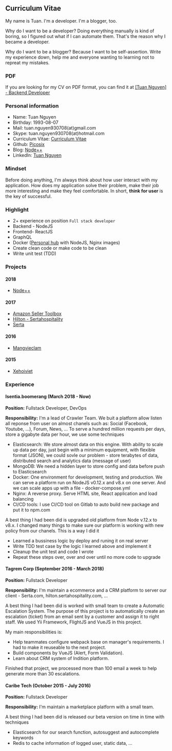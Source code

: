 ## Curriculum Vitae

My name is Tuan. I'm a developer. I'm a blogger, too.

Why do I want to be a developer? Doing everything manually is kind of boring, so I figured out what if I can automate them. That's the reason why I became a developer.

Why do I want to be a blogger? Because I want to be self-assertion. Write my experience down, help me and everyone wanting to learning not to repreat my mistakes.

### PDF

If you are looking for my CV on PDF format, you can find it at [[Tuan Nguyen] - Backend Developer](./%5BTuan%20Nguyen%5D%20-%20Backend%20Developer.pdf)

### Personal information

- Name: Tuan Nguyen
- Birthday: 1993-08-07
- Mail: tuan.nguyen930708(at)gmail.com
- Skype: tuan.nguyen930708(at)hotmail.com
- Curriculum Vitae: [Curriculum Vitae](https://picosix.github.io/cv/)
- Github: [Picosix](https://github.com/picosix)
- Blog: [Node++](http://nodeplusplus.com/)
- LinkedIn: [Tuan Nguyen](https://www.linkedin.com/in/tuan-nguyen-p6/)

### Mindset

Before doing anything, I'm always think about how user interact with my application. How does my application solve their problem, make their job more interesting and make they feel comfortable. In short, **think for user** is the key of successful.

### Highlight

- 2+ experience on position `Full stack developer`
- Backend - NodeJS
- Frontend- ReactJS
- GraphQL
- Docker ([Personal hub](https://hub.docker.com/u/picosix/) with NodeJS, Nginx images)
- Create clean code or make code to be clean
- Write unit test (TDD)

### Projects

#### 2018

- [Node++](https://nodeplusplus.com/vi/)

#### 2017

- [Amazon Seller Toolbox](https://amzsellertoolbox.com/index.html)
- [Hilton - Sertahospitality](https://hilton.sertahospitality.com/index.html)
- [Serta](https://serta.com/)

#### 2016

- [Mangvieclam](https://mangvieclam.com/)

#### 2015

- [Xehoiviet](https://xehoiviet.com/)

### Experience

#### Isentia.boomerang (March 2018 - Now)

**Position:** Fullstack Developer, DevOps

**Responsibility:** I'm a lead of Crawler Team. We buit a platform allow listen all reponse from user on almost chanels such as: Social (Facebook, Youtube, ...), Forum, News, ... To serve a hundred million requests per days, store a gigabyte data per hour, we use some techniques

- Elasticsearch: We store almost data on this engine. With ability to scale up data per day, just begin with a minimum equipment, with flexible format (JSON), we could sovle our problem - store terabytes of data, distributed search and analytics data (message of user)
- MongoDB: We need a hidden layer to store config and data before push to Elasticsearch
- Docker: One environment for development, testing and production. We can serve a platform run on NodeJS v0.12.x and v8.x on one server. And we can scale apps up with a file - docker-compose.yml
- Nginx: A reverse proxy. Serve HTML site, React application and load balancing
- CI/CD tools: I use CI/CD tool on Gitlab to auto build new package and put it to npm.com

A best thing I had been did is upgraded old platform from Node v.12.x to v8.x. I changed many things to make sure our platform is working with new policy from our chanels. This is a way I did it

- Learned a bussiness logic by deploy and runing it on real server
- Write TDD test case by the logic I learned above and implement it
- Cleanup the unit test and code I wrote
- Repeat these steps over, over and over until no more code to upgrade

#### Tagrem Corp (September 2016 - March 2018)

**Position:** Fullstack Developer

**Responsibility:** I'm maintain a ecommerce and a CRM platform to server our client - Serta.com, hilton.sertahospitality.com, ...

A best thing I had been did is worked with small team to create a Automatic Escalation System. The purpose of this project is to automatically create an escalation (ticket) from an email sent by a customer and assign it to right staff. We used Yii Framework, FlightJS and VueJS in this project.

My main responsibilities is:

- Help teammates configure webpack base on manager's requirements. I had to make it reuseable to the next project.
- Build components by VueJS (Alert, Form Validation).
- Learn about CRM system of Indition platform.

Finished that project, we processed more than 100 email a week to help generate more than 30 escalations.

#### Caribe Tech (October 2015 - July 2016)

**Position:** Fullstack Developer

**Responsibility:** I'm maintain a marketplace platform with a small team.

A best thing I had been did is released our beta version on time in time with techniques

- Elasticsearch for our search function, autosuggest and autocomplete keywords
- Redis to cache information of logged user, static data, ...
